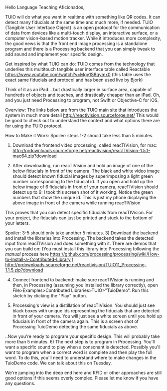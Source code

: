 Hello Language Teaching Aficionados,

TUIO will do what you want in realtime with something like QR codes.  It can detect many fiducials at the same time and much more, if needed.  TUIO (Tangible User Interface Object) is an open protocol for the communication of data from devices like a multi-touch display, an interactive surface, or a computer vision-based motion tracker.  While it introduces more complexity, the good news is that the front end image processing is a standalone program and there is a Processing backend that you can simply tweak to add sound and implement your specific design.

Get inspired by what TUIO can do:
TUIO comes from the technology that underlies this multitouch tangible user interface table called Reactable
https://www.youtube.com/watch?v=Mgy1S8qymx0 (this table uses the exact same fiducials and protocol and has been used live by Bjork)

Think of it as an iPad... but drastically larger in surface area, capable of hundreds of objects and touches, and drastically cheaper than an iPad.  Oh, and you just need Processing to program, not Swift or Objective-C for iOS.

Overview:
The links below are from the TUIO main site that introduces the system in much more detail http://reactivision.sourceforge.net/  This would be good to check out to understand the context and what options there are for using the TUIO protocol.  

How to Make it Work:
Spoiler: steps 1-2 should take less than 5 minutes.
1) Download the frontend video processing, called reacTIVision, for mac:
http://prdownloads.sourceforge.net/reactivision/reacTIVision-1.5.1-mac64.zip?download

2) After downloading, run reacTIVision and hold an image of one of the below fiducials in front of the camera.  The black and white video image should detect known fiducial images by superimposing a light green number corresponding to the fiducial id.  If you open and hold up the below image of 6 fiducials in front of your camera, reacTIVision should detect up to 6: 
I took this screen shot of it working.  Notice the green numbers that show the unique id.  This is just my phone displaying the above image in front of the camera while running reacTIVision

This proves that you can detect specific fiducials from reacTIVision.  For your project, the fiducials can just be printed and stuck to the bottom of your letters.

Spoiler: 3-5 should only take another 5 minutes.
3) Download the backend and install the libraries into Processing.  The backend takes the detected input from reacTIVision and does something with it.  There are demos that you can build on:
(You must install this library into Processing following the *manual* process here https://github.com/processing/processing/wiki/How-to-Install-a-Contributed-Library )
http://prdownloads.sourceforge.net/reactivision/TUIO11_Processing-1.1.5.zip?download

4) Connect frontend to backend: make sure reacTIVision is running and then, in Processing (assuming you installed the library correctly), open File>Examples>Contributed Libraries>TUIO>"TuioDemo".  Run this sketch by clicking the "Play" button.

5) Processing's view is a distillation of reacTIVision.  You should just see black boxes with unique ids representing the fiducials that are detected in front of your camera.  You will just see a white screen until you hold up fiducials in front of the camera again.
This is a screen shot of Processing TuioDemo detecting the same fiducials as above.

..Now you're ready to program your specific design.  This will probably take more than 5 minutes.
6) The next step is to program in Processing.  You'll want a specific sound to play when a consonant is detected.  Possibly you'll want to program when a correct word is complete and then play the full word.  To do this, you'll need to understand where to make changes in the TuioDemo code.  We can talk about this on Tuesday.  

We're jumping into the deep end here and RFID or other approaches are still good options if this seems overly complex.  Please let me know if you have any questions.  
